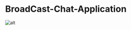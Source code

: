# BroadCast-Chat-Application
![alt](https://github.com/pinku7499/BroadCast-Chat-Application/blob/master/Screenshot%20(70).png)
